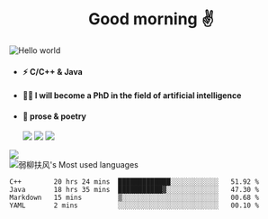 <h1 align="center">Good morning ✌️</h1>
<img src="https://s2.loli.net/2022/03/08/XPR9lsUgKfBQMdA.png" alt="Hello world"  >
<p align="center"> 

- #### ⚡  C/C++ & Java
- #### 🧑‍🎓  I will become a PhD in the field of artificial intelligence
- #### 📕  prose & poetry
  
  ![](https://img.shields.io/badge/python-3.9-orange?style=for-the—badge&logo=python&logoColor=orange)
  ![](https://img.shields.io/badge/C++-20-pink?style=for-the—badge&logo=C&logoColor=pink)
  ![](https://img.shields.io/badge/java-15-red?style=for-the—badge&logo=java&logoColor=red)
 
![](https://github-readme-stats.vercel.app/api?username=xun-girl&show_icons=true)    
![弱柳扶风's Most used languages](https://github-readme-stats.vercel.app/api/top-langs/?username=xun-girl&layout=compact&hide_border=true&langs_count=10)   


<!--START_SECTION:waka-->

```text
C++        20 hrs 24 mins  █████████████░░░░░░░░░░░░   51.92 %
Java       18 hrs 35 mins  ███████████▓░░░░░░░░░░░░░   47.30 %
Markdown   15 mins         ▒░░░░░░░░░░░░░░░░░░░░░░░░   00.68 %
YAML       2 mins          ░░░░░░░░░░░░░░░░░░░░░░░░░   00.10 %
```

<!--END_SECTION:waka-->
